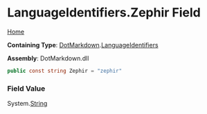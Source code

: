 # LanguageIdentifiers\.Zephir Field

[Home](../../../README.md)

**Containing Type**: [DotMarkdown](../../README.md)\.[LanguageIdentifiers](../README.md)

**Assembly**: DotMarkdown\.dll

```csharp
public const string Zephir = "zephir"
```

### Field Value

System\.[String](https://docs.microsoft.com/en-us/dotnet/api/system.string)